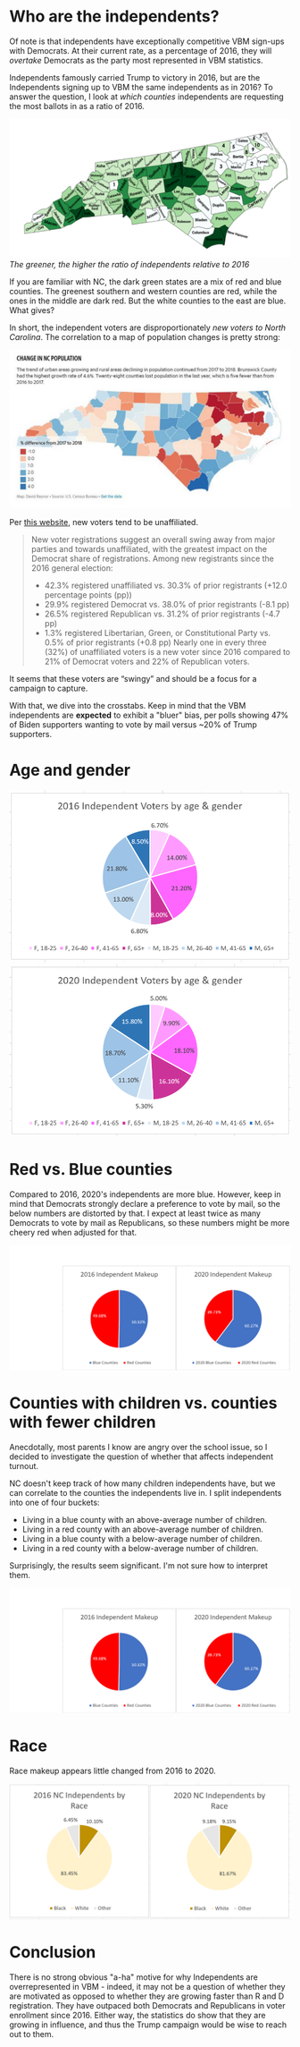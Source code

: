 # Who are the independents? 

Of note is that independents have exceptionally competitive VBM sign-ups with Democrats. At their current rate, as a percentage of 2016, they will *overtake* Democrats as the party most represented in VBM statistics. 

Independents famously carried Trump to victory in 2016, but are the Independents signing up to VBM the same independents as in 2016? To answer the question, I look at *which counties* independents are requesting the most ballots in as a ratio of 2016. 

![Independent strengths](/images/independent-ratio.png)
*The greener, the higher the ratio of independents relative to 2016*

If you are familiar with NC, the dark green states are a mix of red and blue counties. The greenest southern and western counties are red, while the ones in the middle are dark red. But the white counties to the east are blue. What gives? 

In short, the independent voters are disproportionately *new voters to North Carolina*. The correlation to a map of population changes is pretty strong: 

![Population changes](/images/population-change.jpg)

Per [this website](https://www.ncdemography.org/2020/09/09/who-are-ncs-new-voters-a-2020-update/), new voters tend to be unaffiliated. 

> New voter registrations suggest an overall swing away from major parties and towards unaffiliated, with the greatest impact on the Democrat share of registrations. Among new registrants since the 2016 general election:
> * 42.3% registered unaffiliated vs. 30.3% of prior registrants (+12.0 percentage points (pp))
> * 29.9% registered Democrat vs. 38.0% of prior registrants (-8.1 pp)
> * 26.5% registered Republican vs. 31.2% of prior registrants (-4.7 pp)
> * 1.3% registered Libertarian, Green, or Constitutional Party vs. 0.5% of prior registrants (+0.8 pp)
> Nearly one in every three (32%) of unaffiliated voters is a new voter since 2016 compared to 21% of Democrat voters and 22% of Republican voters.

It seems that these voters are “swingy” and should be a focus for a campaign to capture. 

With that, we dive into the crosstabs. Keep in mind that the VBM independents are **expected** to exhibit a "bluer" bias, per polls showing 47% of Biden supporters wanting to vote by mail versus ~20% of Trump supporters.

# Age and gender

![2016 Party & Gender](/images/ind-2016-age-gender.png)
![2020 Party & Gender](/images/ind-2020-age-gender.png)

# Red vs. Blue counties

Compared to 2016, 2020's independents are more blue. However, keep in mind that Democrats strongly declare a preference to vote by mail, so the below numbers are distorted by that. I expect at least twice as many Democrats to vote by mail as Republicans, so these numbers might be more cheery red when adjusted for that. 

![Red and blue counties](/images/ind-county-makeup.png)

# Counties with children vs. counties with fewer children

Anecdotally, most parents I know are angry over the school issue, so I decided to investigate the question of whether that affects independent turnout. 

NC doesn't keep track of how many children independents have, but we can correlate to the counties the independents live in. I split independents into one of four buckets: 

* Living in a blue county with an above-average number of children.
* Living in a red county with an above-average number of children.
* Living in a blue county with a below-average number of children.
* Living in a red county with a below-average number of children.

Surprisingly, the results seem significant. I'm not sure how to interpret them. 

![Above or below average children](/images/ind-county-makeup.png)

# Race

Race makeup appears little changed from 2016 to 2020.

![Independent race makeup](/images/ind-race.png)

# Conclusion

There is no strong obvious "a-ha" motive for why Independents are overrepresented in VBM - indeed, it may not be a question of whether they are motivated as opposed to whether they are growing faster than R and D registration. They have outpaced both Democrats and Republicans in voter enrollment since 2016. Either way, the statistics do show that they are growing in influence, and thus the Trump campaign would be wise to reach out to them. 
